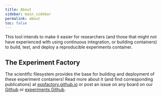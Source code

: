 ```yaml
---
title: About
sidebar: main_sidebar
permalink: about
toc: false
---
```


This tool intends to make it easier for researchers (and those that might not have
experienced with using continuous integration, or building containers) to build, test,
and deploy a reproducible experiments container. 


## The Experiment Factory

The scientific filesystem provides the base for building and deployment of these experiment containers!  Read more about it (and find corresponding publications) at <a href="https://expfactory.github.io" target="_blank">expfactory.github.io</a> or post an issue on any board on our  
<a href="https://www.github.com/expfactory" target="_blank">Github</a> or <a href="https://www.github.com/expfactory-experiments" target="_blank">experiments Github</a>.
